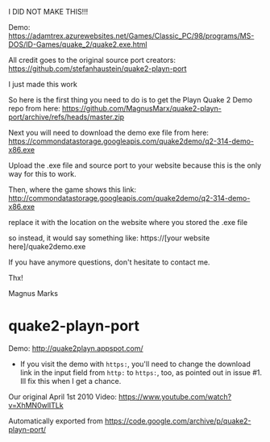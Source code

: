 I DID NOT MAKE THIS!!!

Demo: https://adamtrex.azurewebsites.net/Games/Classic_PC/98/programs/MS-DOS/ID-Games/quake_2/quake2.exe.html

All credit goes to the original source port creators: https://github.com/stefanhaustein/quake2-playn-port

I just made this work

So here is the first thing you need to do is to get the Playn Quake 2 Demo repo from here: https://github.com/MagnusMarx/quake2-playn-port/archive/refs/heads/master.zip

Next you will need to download the demo exe file from here: https://commondatastorage.googleapis.com/quake2demo/q2-314-demo-x86.exe

Upload the .exe file and source port to your website because this is the only way for this to work.

Then, where the game shows this link: http://commondatastorage.googleapis.com/quake2demo/q2-314-demo-x86.exe

replace it with the location on the website where you stored the .exe file

so instead, it would say something like: https://[your website here]/quake2demo.exe

If you have anymore questions, don't hesitate to contact me.

Thx!

Magnus Marks


# quake2-playn-port

Demo: http://quake2playn.appspot.com/ 

- If you visit the demo with `https:`, you'll need to change the download link in the input field from `http:` to `https:`, too, as pointed out in issue #1. Ill fix this when I get a chance.

Our original April 1st 2010 Video: https://www.youtube.com/watch?v=XhMN0wlITLk

Automatically exported from  https://code.google.com/archive/p/quake2-playn-port/
